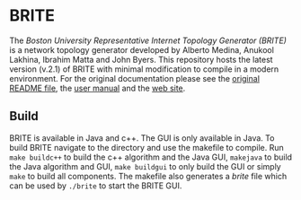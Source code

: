 # BRITE

The *Boston University Representative Internet Topology Generator (BRITE)* is a network topology generator developed by Alberto Medina, Anukool Lakhina, Ibrahim Matta and John Byers.
This repository hosts the latest version (v.2.1) of BRITE with minimal modification to compile in a modern environment.
For the original documentation please see the [original README file](https://github.com/unly/brite/blob/master/README "README File"), the [user manual](https://www.cs.bu.edu/brite/publications/usermanual.pdf "User Manual") and the [web site](https://www.cs.bu.edu/brite/docs.html "Documentation").

## Build

BRITE is available in Java and c++.
The GUI is only available in Java.
To build BRITE navigate to the directory and use the makefile to compile.
Run `make buildc++` to build the c++ algorithm and the Java GUI, `makejava` to build the Java algorithm and GUI, `make buildgui` to only build the GUI or simply `make` to build all components.
The makefile also generates a *brite* file which can be used by `./brite` to start the BRITE GUI.

